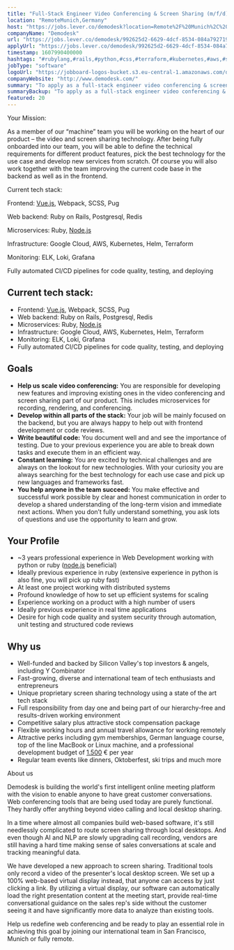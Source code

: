 ```yaml
---
title: "Full-Stack Engineer Video Conferencing & Screen Sharing (m/f/d)"
location: "RemoteMunich,Germany"
host: "https://jobs.lever.co/demodesk?location=Remote%2F%20Munich%2C%20Germany"
companyName: "Demodesk"
url: "https://jobs.lever.co/demodesk/992625d2-6629-4dcf-8534-084a7927196e"
applyUrl: "https://jobs.lever.co/demodesk/992625d2-6629-4dcf-8534-084a7927196e/apply"
timestamp: 1607990400000
hashtags: "#rubylang,#rails,#python,#css,#terraform,#kubernetes,#aws,#sales,#redis,#postgresql"
jobType: "software"
logoUrl: "https://jobboard-logos-bucket.s3.eu-central-1.amazonaws.com/demodesk"
companyWebsite: "http://www.demodesk.com/"
summary: "To apply as a full-stack engineer video conferencing & screen sharing at Demodesk, you preferably need to have 3 years professional experience in Web Development working with python or ruby."
summaryBackup: "To apply as a full-stack engineer video conferencing & screen sharing at Demodesk, you preferably need to have some knowledge of: #rubylang, #rails, #python."
featured: 20
---
```


Your Mission:

As a member of our “machine” team you will be working on the heart of our product – the video and screen sharing technology. After being fully onboarded into our team, you will be able to define the technical requirements for different product features, pick the best technology for the use case and develop new services from scratch. Of course you will also work together with the team improving the current code base in the backend as well as in the frontend.

Current tech stack:

Frontend: [Vue.js](http://Vue.js), Webpack, SCSS, Pug

Web backend: Ruby on Rails, Postgresql, Redis

Microservices: Ruby, [Node.js](http://Node.js)

Infrastructure: Google Cloud, AWS, Kubernetes, Helm, Terraform

Monitoring: ELK, Loki, Grafana

Fully automated CI/CD pipelines for code quality, testing, and deploying

## Current tech stack:

*   Frontend: [Vue.js](http://vue.js/), Webpack, SCSS, Pug
*   Web backend: Ruby on Rails, Postgresql, Redis
*   Microservices: Ruby, [Node.js](http://node.js/)
*   Infrastructure: Google Cloud, AWS, Kubernetes, Helm, Terraform
*   Monitoring: ELK, Loki, Grafana
*   Fully automated CI/CD pipelines for code quality, testing, and deploying

## Goals

*   **Help us scale video conferencing:** You are responsible for developing new features and improving existing ones in the video conferencing and screen sharing part of our product. This includes microservices for recording, rendering, and conferencing.
*   **Develop within all parts of the stack:** Your job will be mainly focused on the backend, but you are always happy to help out with frontend development or code reviews.
*   **Write beautiful code:** You document well and and see the importance of testing. Due to your previous experience you are able to break down tasks and execute them in an efficient way.
*   **Constant learning:** You are excited by technical challenges and are always on the lookout for new technologies. With your curiosity you are always searching for the best technology for each use case and pick up new languages and frameworks fast.
*   **You help anyone in the team succeed:** You make effective and successful work possible by clear and honest communication in order to develop a shared understanding of the long-term vision and immediate next actions. When you don’t fully understand something, you ask lots of questions and use the opportunity to learn and grow.

## Your Profile

*   ~3 years professional experience in Web Development working with python or ruby ([node.js](http://node.js) beneficial)
*   Ideally previous experience in ruby (extensive experience in python is also fine, you will pick up ruby fast)
*   At least one project working with distributed systems
*   Profound knowledge of how to set up efficient systems for scaling
*   Experience working on a product with a high number of users
*   Ideally previous experience in real time applications
*   Desire for high code quality and system security through automation, unit testing and structured code reviews

## Why us

*   Well-funded and backed by Silicon Valley's top investors & angels, including Y Combinator
*   Fast-growing, diverse and international team of tech enthusiasts and entrepreneurs
*   Unique proprietary screen sharing technology using a state of the art tech stack
*   Full responsibility from day one and being part of our hierarchy-free and results-driven working environment
*   Competitive salary plus attractive stock compensation package
*   Flexible working hours and annual travel allowance for working remotely
*   Attractive perks including gym memberships, German language course, top of the line MacBook or Linux machine, and a professional development budget of [1.500](http://1.500) € per year
*   Regular team events like dinners, Oktoberfest, ski trips and much more

About us

Demodesk is building the world's first intelligent online meeting platform with the vision to enable anyone to have great customer conversations. Web conferencing tools that are being used today are purely functional. They hardly offer anything beyond video calling and local desktop sharing.

In a time where almost all companies build web-based software, it's still needlessly complicated to route screen sharing through local desktops. And even though AI and NLP are slowly upgrading call recording, vendors are still having a hard time making sense of sales conversations at scale and tracking meaningful data.

We have developed a new approach to screen sharing. Traditional tools only record a video of the presenter's local desktop screen. We set up a 100% web-based virtual display instead, that anyone can access by just clicking a link. By utilizing a virtual display, our software can automatically load the right presentation content at the meeting start, provide real-time conversational guidance on the sales rep's side without the customer seeing it and have significantly more data to analyze than existing tools.

Help us redefine web conferencing and be ready to play an essential role in achieving this goal by joining our international team in San Francisco, Munich or fully remote.
